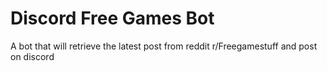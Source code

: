 # Discord Free Games Bot
 A bot that will retrieve the latest post from reddit r/Freegamestuff and post on discord
